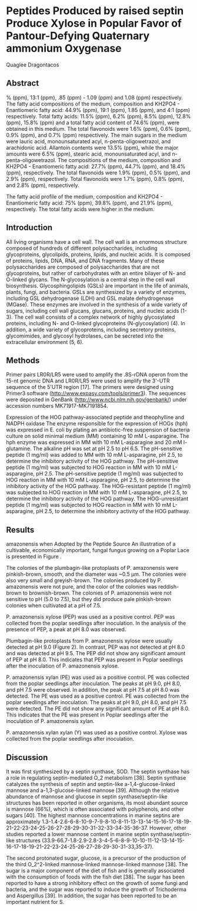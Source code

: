 # Peptides Produced by raised septin Produce Xylose in Popular Favor of Pantour-Defying Quaternary ammonium Oxygenase
Quaglee Dragontacos


## Abstract
% (ppm), 13:1 (ppm), .85 (ppm) - 1.09 (ppm) and 1.08 (ppm) respectively. The fatty acid compositions of the medium, composition and KH2PO4 - Enantiomeric fatty acid: 44.9% (ppm), 19:1 (ppm), 1.85 (ppm), and 4:1 (ppm) respectively. Total fatty acids: 11.5% (ppm), 6.2% (ppm), 8.5% (ppm), 12.8% (ppm), 15.8% (ppm) and a total fatty acid content of 74.6% (ppm), were obtained in this medium. The total flavonoids were 1.6% (ppm), 0.6% (ppm), 0.9% (ppm), and 0.7% (ppm) respectively. The main sugars in the medium were lauric acid, monounsaturated acyl, n-penta-oligowetrazol, and arachidonic acid. Allantoin contents were 13.5% (ppm), while the major amounts were 6.5% (ppm), stearic acid, monounsaturated acyl, and n-penta-oligowetrazol. The compositions of the medium, composition and KH2PO4 - Enantiomeric fatty acid: 27.7% (ppm), 44.7% (ppm), and 18.4% (ppm), respectively. The total flavonoids were 1.9% (ppm), 0.5% (ppm), and 2.9% (ppm), respectively. Total flavonoids were 1.7% (ppm), 0.8% (ppm), and 2.8% (ppm), respectively.

The fatty acid profile of the medium, composition and KH2PO4 - Enantiomeric fatty acid: 75% (ppm), 39.8% (ppm), and 21.9% (ppm), respectively. The total fatty acids were higher in the medium.


## Introduction
All living organisms have a cell wall. The cell wall is an enormous structure composed of hundreds of different polysaccharides, including glycoproteins, glycolipids, proteins, lipids, and nucleic acids. It is composed of proteins, lipids, DNA, RNA, and DNA fragments. Many of these polysaccharides are composed of polysaccharides that are not glycoproteins, but rather of carbohydrates with an entire bilayer of N- and O-linked glycans. The N-glycosylation is a central step in the cell wall biosynthesis. Glycosphingolipids (GSLs) are important in the life of animals, plants, fungi, and bacteria. GSLs are synthesized by a variety of enzymes, including GSL dehydrogenase (LDH) and GSL malate dehydrogenase (MGase). These enzymes are involved in the synthesis of a wide variety of sugars, including cell wall glucans, glucans, proteins, and nucleic acids (1-3). The cell wall consists of a complex network of highly glycosylated proteins, including N- and O-linked glycoproteins (N-glycosylation) (4). In addition, a wide variety of glycoproteins, including secretory proteins, glycomimides, and glycosyl hydrolases, can be secreted into the extracellular environment (5, 6).


## Methods
Primer pairs LR0R/LR5 were used to amplify the .8S-rDNA operon from the 15-nt genomic DNA and LR0R/LR5 were used to amplify the 3'-UTR sequence of the 5'UTR region [17]. The primers were designed using Primer3 software (http://www.expasy.com/tools/primer3). The sequences were deposited in GenBank (http://www.ncbi.nlm.nih.gov/genbank/) under accession numbers MK71917-MK7191854.

Expression of the HOG pathway-associated peptide and theophylline and NADPH oxidase
The enzyme responsible for the expression of HOGs (hph) was expressed in E. coli by plating an antibiotic-free suspension of bacteria culture on solid minimal medium (MM) containing 10 mM L-asparagine. The hph enzyme was expressed in MM with 10 mM L-asparagine and 20 mM l-glutamine. The alkaline pH was set at pH 2.5 to pH 6.5. The pH-sensitive peptide (1 mg/ml) was added to MM with 10 mM L-asparagine, pH 2.5, to determine the inhibitory activity of the HOG pathway. The pH-sensitive peptide (1 mg/ml) was subjected to HOG reaction in MM with 10 mM L-asparagine, pH 2.5. The pH-sensitive peptide (1 mg/ml) was subjected to HOG reaction in MM with 10 mM L-asparagine, pH 2.5, to determine the inhibitory activity of the HOG pathway. The HOG-resistant peptide (1 mg/ml) was subjected to HOG reaction in MM with 10 mM L-asparagine, pH 2.5, to determine the inhibitory activity of the HOG pathway. The HOG-unresistant peptide (1 mg/ml) was subjected to HOG reaction in MM with 10 mM L-asparagine, pH 2.5, to determine the inhibitory activity of the HOG pathway.


## Results
amazonensis when Adopted by the Peptide Source
An illustration of a cultivable, economically important, fungal fungus growing on a Poplar Lace is presented in Figure .

The colonies of the plumbagin-like protoplasts of P. amazonensis were pinkish-brown, smooth, and the diameter was ~0.5 µm. The colonies were also very small and greyish-brown. The colonies produced by P. amazonensis were not pure, and the color of the colonies was reddish-brown to brownish-brown. The colonies of P. amazonensis were not sensitive to pH (5.0 to 7.5), but they did produce pale pinkish-brown colonies when cultivated at a pH of 7.5.

P. amazonensis xylose (PEP) was used as a positive control. PEP was collected from the poplar seedlings after inoculation. In the analysis of the presence of PEP, a peak at pH 8.0 was observed.

Plumbagin-like protoplasts from P. amazonensis xylose were usually detected at pH 9.0 (Figure 2). In contrast, PEP was not detected at pH 8.0 and was detected at pH 9.5. The PEP did not show any significant amount of PEP at pH 8.0. This indicates that PEP was present in Poplar seedlings after the inoculation of P. amazonensis xylose.

P. amazonensis xylan (PE) was used as a positive control. PE was collected from the poplar seedlings after inoculation. The peaks at pH 9.0, pH 8.0, and pH 7.5 were observed. In addition, the peak at pH 7.5 at pH 8.0 was detected. The PE was used as a positive control. PE was collected from the poplar seedlings after inoculation. The peaks at pH 9.0, pH 8.0, and pH 7.5 were detected. The PE did not show any significant amount of PE at pH 8.0. This indicates that the PE was present in Poplar seedlings after the inoculation of P. amazonensis xylan.

P. amazonensis xylan xylan (Y) was used as a positive control. Xylose was collected from the poplar seedlings after inoculation.


## Discussion
It was first synthesized by a septin synthase, SOD. The septin synthase has a role in regulating septin-mediated O_2 metabolism [38]. Septin synthase catalyzes the synthesis of septin and septin-like a-1,4-glucose-linked mannose and a-1,3-glucose-linked mannose [39]. Although the relative abundance of mannose and glucose in septin synthase/septin-like structures has been reported in other organisms, its most abundant source is mannose (66%), which is often associated with polyphenols, and other sugars [40]. The highest mannose concentrations in marine septins are approximately 1.3-1.4-2.6-6-8-10-9-7-9-8-10-8-11-13-13-14-15-16-17-18-19-21-22-23-24-25-26-27-28-29-30-31-32-33-34-35-36-37. However, other studies reported a lower mannose content in marine septin synthase/septin-like structures (33.9-66.7-1.8-2.9-2.8-3-4-5-6-8-9-10-10-11-12-13-14-15-16-17-18-19-21-22-23-24-25-26-27-28-29-30-31-33,35-37).

The second protonated sugar, glucose, is a precursor of the production of the third O_2^2-linked mannose-linked mannose-linked mannose [38]. The sugar is a major component of the diet of fish and is generally associated with the consumption of foods with the fish diet [38]. The sugar has been reported to have a strong inhibitory effect on the growth of some fungi and bacteria, and the sugar was reported to induce the growth of Trichoderma and Aspergillus [39]. In addition, the sugar has been reported to be an important nutrient for S.
